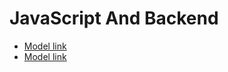 # JavaScript And Backend

- [Model link](https://app.eraser.io/workspace/YtPqZ1VogxGy1jzIDkzj?origin=share)
- [Model link](https://app.eraser.io/workspace/YtPqZ1VogxGy1jzIDkzj?origin=share)